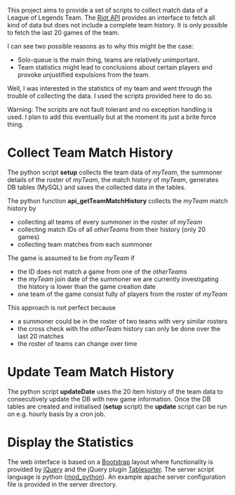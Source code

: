 This project aims to provide a set of scripts to collect match data of a League
of Legends Team. The [Riot API](https://developer.riotgames.com/) provides an
interface to fetch all kind of data but does not include a complete team
history. It is only possible to fetch the last 20 games of the team.

I can see two possible reasons as to why this might be the case:
 * Solo-queue is the main thing, teams are relatively unimportant.
 * Team statistics might lead to conclusions about certain players and
 provoke unjustified expulsions from the team.

Well, I was interested in the statistics of my team and went through the
trouble of collecting the data. I used the scripts provided here to do so.

Warning: The scripts are not fault tolerant and no exception handling is used.
I plan to add this eventually but at the moment its just a brite force thing.

# Collect Team Match History
The python script **setup** collects the team data of *myTeam*, the summoner
details of the roster of *myTeam*, the match history of *myTeam*, generates
DB tables (MySQL) and saves the collected data in the tables.

The python function **api_getTeamMatchHistory** collects the *myTeam* match
history by
 * collecting all teams of every summoner in the roster of *myTeam*
 * collecting match IDs of all *otherTeams* from their history (only 20 games)
 * collecting team matches from each summoner

The game is assumed to be from *myTeam* if
 * the ID does not match a game from one of the *otherTeams*
 * the *myTeam* join date of the summoner we are currently investigating the
   history is lower than the game creation date
 * one team of the game consist fully of players from the roster of *myTeam*

This approach is not perfect because
 * a summoner could be in the roster of two teams with very similar rosters
 * the cross check with the *otherTeam* history can only be done over the last
   20 matches
 * the roster of teams can change over time

# Update Team Match History
The python script **updateDate** uses the 20 item history of the team data to
consecutively update the DB with new game information. Once the DB tables are
created and initialised (**setup** script) the **update** script can be run
on e.g. hourly basis by a cron job.

# Display the Statistics
The web interface is based on a [Bootstrap](http://getbootstrap.com) layout
where functionality is provided by [jQuery](https://jquery.com) and the jQuery
plugin [Tablesorter](http://tablesorter.com). The server script language is
python ([mod_python](http://modpython.org)). An example apache server
configuration file is provided in the server directory.
